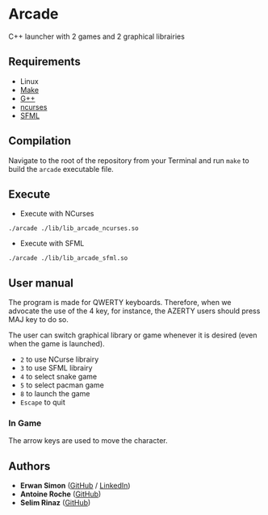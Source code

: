 # Arcade
C++ launcher with 2 games and 2 graphical librairies

## Requirements

 - Linux
 - [Make](https://www.gnu.org/software/make/)
 - [G++](https://gcc.gnu.org/)
 - [ncurses](https://www.gnu.org/software/ncurses/)
 - [SFML](https://www.sfml-dev.org/)

## Compilation

Navigate to the root of the repository from your Terminal and run `make` to build the `arcade` executable file.

## Execute

- Execute with NCurses

```
./arcade ./lib/lib_arcade_ncurses.so
```

- Execute with SFML

```
./arcade ./lib/lib_arcade_sfml.so
```

## User manual

The program is made for QWERTY keyboards. Therefore, when we advocate the use of the 4 key, for instance, the AZERTY users should press MAJ key to do so.

The user can switch graphical library or game whenever it is desired (even when the game is launched).

- `2` to use NCurse librairy
- `3` to use SFML librairy
- `4` to select snake game
- `5` to select pacman game
- `8` to launch the game
- `Escape` to quit

### In Game

The arrow keys are used to move the character.

## Authors

* **Erwan Simon** ([GitHub](https://github.com/erwan-simon) / [LinkedIn](https://www.linkedin.com/in/erwan-simon/))
* **Antoine Roche** ([GitHub](https://github.com/Antoine-Roche))
* **Selim Rinaz** ([GitHub](https://github.com/rinaz-a))
